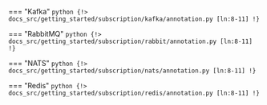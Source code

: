 === "Kafka"
    ```python
    {!> docs_src/getting_started/subscription/kafka/annotation.py [ln:8-11] !}
    ```

=== "RabbitMQ"
    ```python
    {!> docs_src/getting_started/subscription/rabbit/annotation.py [ln:8-11] !}
    ```

=== "NATS"
    ```python
    {!> docs_src/getting_started/subscription/nats/annotation.py [ln:8-11] !}
    ```

=== "Redis"
    ```python
    {!> docs_src/getting_started/subscription/redis/annotation.py [ln:8-11] !}
    ```
